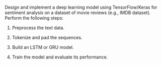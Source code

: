 Design and implement a deep learning model using TensorFlow/Keras for sentiment analysis on a dataset of movie reviews (e.g., IMDB dataset). Perform the following steps: 

1. Preprocess the text data. 

2. Tokenize and pad the sequences. 

3. Build an LSTM or GRU model. 

4. Train the model and evaluate its performance. 
